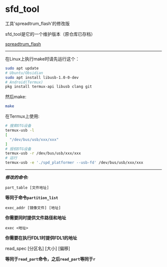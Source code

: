 # sfd_tool

工具'spreadtrum_flash'的修改版

sfd_tool是它的一个维护版本（原仓库已存档）

[spreadtrum_flash](https://github.com/TomKing062/spreadtrum_flash)

---

在Linux上执行make时请先运行这个：

``` bash
sudo apt update
# Ubuntu/Obsidian
sudo apt install libusb-1.0-0-dev
# Android(Termux)
pkg install termux-api libusb clang git
```

然后make:
``` bash
make
```

在Termux上使用:

``` bash
# 搜索OTG设备
termux-usb -l
[
  "/dev/bus/usb/xxx/xxx"
]
# 授权OTG设备
termux-usb -r /dev/bus/usb/xxx/xxx
# 运行
termux-usb -e './spd_platformer --usb-fd' /dev/bus/usb/xxx/xxx
```

---

***修改的命令:***

    part_table [文件地址]

**等同于命令`partition_list`**

    exec_addr [镜像文件] [地址]
    
**你需要同时提供文件路径和地址**

    exec <地址>

**你需要在执行FDL1时提供FDL1的地址**

   read_spec [分区名] [大小] [偏移]

**等同于`read_part`命令，之后`read_part`等同于`r`**
